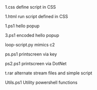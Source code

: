 1.css			define script in CSS

1.html			run script defined in CSS

1.ps1			hello popup

3.ps1			encoded hello popup

loop-script.py	mimics c2

ps.ps1			printscreen via key

ps2.ps1			printscreen via DotNet

t.rar			alternate stream files and simple script

Utils.ps1		Utility powershell functions

	
	
